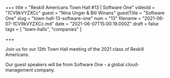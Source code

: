 +++
title = "Reskill Americans Town Hall #13 | Software One"
videoId = "1CV9kVYZXCc"
guest = "Nina Unger & Bill Winans"
guestTitle = "Software One"
slug = "town-hall-13-software-one"
num = "13"
filename = "2021-06-07-1CV9kVYZXCc.md"
date = "2021-06-07T15:00:19.000Z"
draft = false
tags = [ "town-halls", "companies" ]

+++

Join us for our 12th Town Hall meeting of the 2021 class of Reskill Americans.

Our guest speakers will be from Software One - a global cloud-management company.
